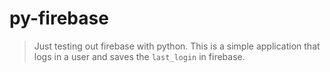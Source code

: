 # py-firebase
> Just testing out firebase with python.
> This is a simple application that logs in a user and saves the `last_login`
> in firebase.
